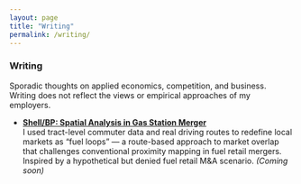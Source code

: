 ```yaml
---
layout: page
title: "Writing"
permalink: /writing/
---
```


### Writing

Sporadic thoughts on applied economics, competition, and business. Writing does not reflect the views or empirical approaches of my employers.

- **[Shell/BP: Spatial Analysis in Gas Station Merger](#)**  
  I used tract-level commuter data and real driving routes to redefine local markets as “fuel loops” — a route-based approach to market overlap that challenges conventional proximity mapping in fuel retail mergers. Inspired by a hypothetical but denied fuel retail M&A scenario. *(Coming soon)*

